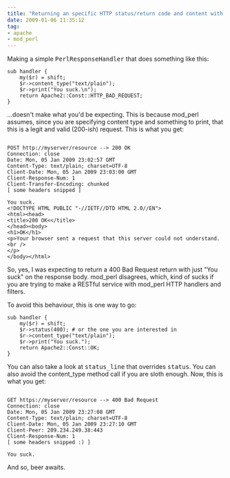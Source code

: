 ```yaml
---
title: "Returning an specific HTTP status/return code and content with mod_perl 2"
date: 2009-01-06 11:35:12
tag:
- apache
- mod_perl
---
```

Making a simple <tt>PerlResponseHandler</tt> that does something like this:
<pre><code>sub handler {
    my($r) = shift;
    $r-&gt;content_type("text/plain");
    $r-&gt;print("You suck.\n");
    return Apache2::Const::HTTP_BAD_REQUEST;
}</code></pre>
...doesn't make what you'd be expecting. This is because mod_perl assumes, since you are specifying content type and something to print, that this is a legit and valid (200-ish) request. This is what you get:
<pre><code>
POST http://myserver/resource --&gt; 200 OK
Connection: close
Date: Mon, 05 Jan 2009 23:02:57 GMT
Content-Type: text/plain; charset=UTF-8
Client-Date: Mon, 05 Jan 2009 23:03:00 GMT
Client-Response-Num: 1
Client-Transfer-Encoding: chunked
[ some headers snipped ]

You suck.
&lt;!DOCTYPE HTML PUBLIC "-//IETF//DTD HTML 2.0//EN"&gt;
&lt;html&gt;&lt;head&gt;
&lt;title&gt;200 OK&lt;&lt;/title&gt;
&lt;/head&gt;&lt;body&gt;
&lt;h1&gt;OK&lt;/h1&gt;
&lt;p&gt;Your browser sent a request that this server could not understand.&lt;br /&gt;
&lt;/p&gt;
&lt;/body&gt;&lt;/html&gt;
</code></pre>
So, yes, I was expecting to return a 400 Bad Request return with just "You suck" on the response body. mod_perl disagrees, which, kind of sucks if you are trying to make a RESTful service with mod_perl HTTP handlers and filters.

To avoid this behaviour, this is one way to go:
<pre><code>sub handler {
    my($r) = shift;
    $r-&gt;status(400); # or the one you are interested in
    $r-&gt;content_type("text/plain");
    $r-&gt;print("You suck.");
    return Apache2::Const::OK;
}
</code></pre>
You can also take a look at <tt>status_line</tt> that overrides <tt>status</tt>. You can also avoid the content_type method call if you are sloth enough. Now, this is what you get:

<pre><code>
GET https://myserver/resource --> 400 Bad Request
Connection: close
Date: Mon, 05 Jan 2009 23:27:08 GMT
Content-Type: text/plain; charset=UTF-8
Client-Date: Mon, 05 Jan 2009 23:27:10 GMT
Client-Peer: 209.234.249.38:443
Client-Response-Num: 1
[ some headers snipped :) ]

You suck.
</code></pre>

And so, beer awaits.